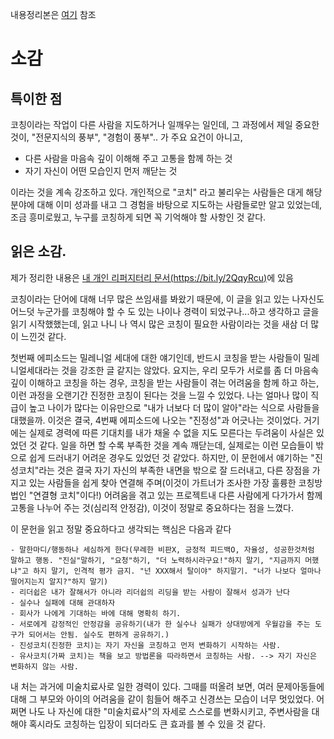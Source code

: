 내용정리본은 [여기](summary.md) 참조

# 소감

## 특이한 점 

코칭이라는 작업이 다른 사람을 지도하거나 일깨우는 일인데, 그 과정에서 제일 중요한 것이, "전문지식의 풍부", "경험이 풍부".. 가 주요 요건이 아니고, 

   - 다른 사람을 마음속 깊이 이해해 주고 고통을 함께 하는 것
   - 자기 자신이 어떤 모습인지 먼저 깨닫는 것

이라는 것을 계속 강조하고 있다. 개인적으로 "코치" 라고 불리우는 사람들은 대게 해당 분야에 대해 이미 성과를 내고 그 경험을 바탕으로 지도하는 사람들로만 알고 있었는데, 조금 흥미로웠고, 누구를 코칭하게 되면 꼭 기억해야 할 사항인 것 같다. 

## 읽은 소감.  

  제가 정리한 내용은 [내 개인 리퍼지터리 문서(https://bit.ly/2QqyRcu)](https://bit.ly/2QqyRcu)에 있음

코칭이라는 단어에 대해 너무 많은 쓰임새를 봐왔기 때문에, 이 글을 읽고 있는 나자신도 어느덧 누군가를 코칭해야 할 수 도 있는 나이나 경력이 되었구나...하고 생각하고 글을 읽기 시작했했는데, 읽고 나니 나 역시 많은 코칭이 필요한 사람이라는 것을 새삼 더 많이 느낀것 같다. 

첫번째 에피소드는 밀레니얼 세대에 대한 얘기인데, 반드시 코칭을 받는 사람들이 밀레니얼세대라는 것을 강조한 글 같지는 않았다. 요지는, 우리 모두가 서로를 좀 더 마음속 깊이 이해하고 코칭을 하는 경우, 코칭을 받는 사람들이 겪는 어려움을 함께 하고 하는, 이런 과정을 오랜기간 진정한 코칭이 된다는 것을 느낄 수 있었다. 나는 얼마나 많이 직급이 높고 나이가 많다는 이유만으로 "내가 너보다 더 많이 알아"라는 식으로 사람들을 대했을까. 이것은 결국, 4번째 에피소드에 나오는 "진정성"과 어긋나는 것이었다. 거기에는 실제로 경력에 따른 기대치를 내가 채울 수 없을 지도 모른다는 두려움이 사실은 있었던 것 같다. 일을 하면 할 수록 부족한 것을 계속 깨닫는데, 실제로는 이런 모습들이 밖으로 쉽게 드러내기 어려운 경우도 있었던 것 같았다. 하지만, 이 문헌에서 얘기하는 "진성코치"라는 것은 결국 자기 자신의 부족한 내면을 밖으로 잘 드러내고, 다른 장점을 가지고 있는 사람들을 쉽게 찾아 연결해 주며(이것이 가트너가 조사한 가장 훌륭한 코칭방법인 "연결형 코치"이다!) 어려움을 겪고 있는 프로젝트내 다른 사람에게 다가가서 함께 고통을 나누어 주는 것(심리적 안정감), 이것이 정말로 중요하다는 점을 느꼈다. 

이 문헌을 읽고 정말 중요하다고 생각되는 핵심은 다음과 같다 

    - 말한마디/행동하나 세심하게 한다(무례한 비판X, 긍정적 피드백O, 자율성, 성공한것처럼 말하고 행동. "진실"말하기, "요청"하기, "더 노력하시라구요!"하지 말기, "지금까지 머했냐"고 하지 말기, 인격적 평가 금지. "넌 XXX해서 탈이야" 하지말기. "너가 나보다 얼마나 떨어지는지 알지?"하지 말기)
    - 리더쉽은 내가 잘해서가 아니라 리더쉽의 리딩을 받는 사람이 잘해서 성과가 난다
    - 실수나 실패에 대해 관대하자
    - 회사가 나에게 기대하는 바에 대해 명확히 하기.
    - 서로에게 감정적인 안정감을 공유하기(내가 한 실수나 실패가 상대방에게 우월감을 주는 도구가 되어서는 안됨. 실수도 편하게 공유하기.)
    - 진성코치(진정한 코치)는 자기 자신을 코칭하고 먼저 변화하기 시작하는 사람. 
    - 유사코치(가짜 코치)는 책을 보고 방법론을 따라하면서 코칭하는 사람. --> 자기 자신은 변화하지 않는 사람.
    
내 처는 과거에 미술치료사로 일한 경력이 있다. 그때를 떠올려 보면, 여러 문제아동들에 대해 그 부모와 아이의 어려움을 같이 힘들어 해주고 신경쓰는 모습이 너무 멋있었다. 어쩌면 나도 나 자신에 대한 "미술치료사"의 자세로 스스로를 변화시키고, 주변사람을 대해야 혹시라도 코칭하는 입장이 되더라도 큰 효과를 볼 수 있을 것 같다. 

